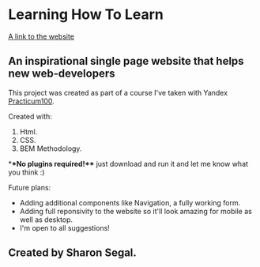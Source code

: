 # **Learning How To Learn**

[A link to the website](https://sharonjseg.github.io/web_project_1/index.html)

## **An inspirational single page website that helps new web-developers**

This project was created as part of a course I've taken with Yandex [Practicum100](https://practicum.yandex.com/web/).

Created with:

1. Html.
2. CSS.
3. BEM Methodology.

\***\*No plugins required!\*\*** just download and run it and let me know what you think :)

Future plans:

- Adding additional components like Navigation, a fully working form.
- Adding full reponsivity to the website so it'll look amazing for mobile as well as desktop.
- I'm open to all suggestions!

## Created by Sharon Segal.
